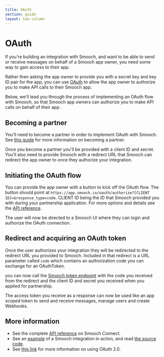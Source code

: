 ```yaml
---
title: OAuth
section: guide
layout: two-column
---
```


# OAuth

If you're building an integration with Smooch, and want to be able to send or receive messages on behalf of a Smooch app owner, you need some way to gain access to their app.

Rather then asking the app owner to provide you with a secret key and key ID pair for the app, you can use [OAuth](https://oauth.net/2/) to allow the app owner to authorize you to make API calls to their Smooch app.

Below, we'll lead you through the process of implementing an OAuth flow with Smooch, so that Smooch app owners can authorize you to make API calls on behalf of their app.

## Becoming a partner

You'll need to become a partner in order to implement OAuth with Smooch. See [this guide](becoming-an-integration-partner/) for more information on becoming a partner.

Once you become a partner you'll be provided with a client ID and secret. You'll also need to provide Smooch with a redirect URL that Smooch can redirect the app owner to once they authorize your integration.

## Initiating the OAuth flow

You can provide the app owner with a button to kick off the OAuth flow. The button should point at `https://app.smooch.io/oauth/authorize?[CLIENT ID]=&response_type=code`. CLIENT ID being the ID that Smooch provided you with during your partnership application. For more options and details see the [API reference](http://docs.smooch.io/rest/#authorize).

The user will now be directed to a Smooch UI where they can login and authorize the OAuth connection.

## Redirect and acquiring an OAuth token

Once the user authorizes your integration they will be redirected to the redirect URL you provided to Smooch. Included in that redirect is a URL parameter called `code` which contains an authorization code you can exchange for an OAuthToken.

you can now call the [Smooch token endpoint](http://docs.smooch.io/rest/#token) with the code you received from the redirect and the client ID and secret you received when you applied for partnership.

The access token you receive as a response can now be used like an app scoped token to send and receive messages, manage users and create Webhooks.

## More information

- See the complete [API reference](http://docs.smooch.io/rest/#smooch-connect) on Smooch Connect.
- See an [example](https://shoplifter.herokuapp.com/) of a Smooch integration in action, and read [the source code](https://github.com/smooch/shoplifter).
- See [this link](https://oauth.net/getting-started/) for more information on using OAuth 2.0.

